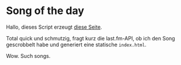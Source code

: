 # Song of the day

Hallo, dieses Script erzeugt [diese Seite](http://nein-andy.de/sotd).

Total quick und schmutzig, fragt kurz die last.fm-API, ob ich den Song gescrobbelt habe und generiert eine statische `index.html`.

Wow. Such songs.
